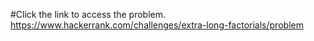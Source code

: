#Click the link to access the problem.
https://www.hackerrank.com/challenges/extra-long-factorials/problem

